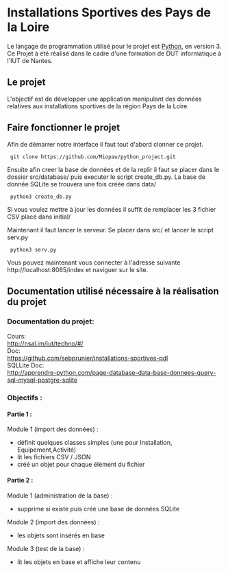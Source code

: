 # Installations Sportives des Pays de la Loire

Le langage de programmation utilisé pour le projet est [Python](https://www.python.org), en version 3.
Ce Projet à été réalisé dans le cadre d'une formation de DUT informatique à l'IUT de Nantes.

## Le projet

L'objectif est de développer une application manipulant des données relatives aux installations sportives de la région Pays de la Loire.


## Faire fonctionner le projet
Afin de démarrer notre interface il faut tout d'abord clonner ce projet.
```
 git clone https://github.com/Miopau/python_project.git
```

Ensuite afin creer la base de données et de la replir il faut se placer dans le dossier src/database/ puis executer le script create_db.py. La base de donnée SQLite se trouvera une fois créée dans data/

```
 python3 create_db.py
```
Si vous voulez mettre à jour les données il suffit de remplacer les 3 fichier CSV placé dans initial/ <br/>

Maintenant il faut lancer le serveur. Se placer dans src/ et lancer le script serv.py
```
 python3 serv.py
```

Vous pouvez maintenant vous connecter à l'adresse suivante http://localhost:8085/index et naviguer sur le site.

## Documentation utilisé nécessaire à la réalisation du projet

### Documentation du projet:
Cours: <br/> http://nsal.im/iut/techno/#/ <br/>
Doc: <br/> https://github.com/sebprunier/installations-sportives-pdl<br/>
SQLLite Doc: <br/>
http://apprendre-python.com/page-database-data-base-donnees-query-sql-mysql-postgre-sqlite


### Objectifs :

#### Partie 1 :

Module 1 (import des données) :
  * définit quelques classes simples (une pour Installation, Equipement,Activité)
  * lit les fichiers CSV / JSON
  * créé un objet pour chaque élément du fichier

#### Partie 2 :

Module 1 (administration de la base) :
  * supprime si existe puis créé une base de données SQLite

Module 2 (import des données) :
  * les objets sont insérés en base

Module 3 (test de la base) :
  * lit les objets en base et affiche leur contenu

